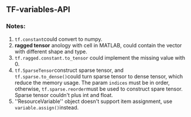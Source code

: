 ## TF-variables-API

### Notes:

1. `tf.constant`could convert to numpy.
2. **ragged tensor** anology with cell in MATLAB, could contain the vector with different shape and type.
3. `tf.ragged.constant.to_tensor` could implement the missing value with 0.
4. `tf.SparseTensor`construct sparse tensor, and `tf.sparse.to_dense()`could turn sparse tensor to dense tensor, which reduce the memory usage. The param `indices` must be in order, otherwise, `tf.sparse.reorder`must be used to construct spare tensor. Sparse tensor couldn't plus int and float.
5. ''ResourceVariable'' object doesn't support item assignment, use `variable.assign()`instead.